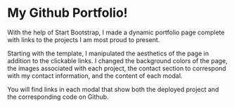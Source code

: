 # My Github Portfolio! 

With the help of Start Bootstrap, I made a dynamic portfolio page complete with links to the projects I am most proud to present. 

Starting with the template, I manipulated the aesthetics of the page in addition to the clickable links. I changed the background colors of the page, the images associated with each project, the contact section to correspond with my contact information, and the content of each modal. 

You will find links in each modal that show both the deployed project and the corresponding code on Github.  